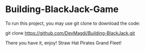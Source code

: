 # Building-BlackJack-Game

To run this project, you may use git clone to download the code:

git clone https://github.com/DevMagdi/Building-BlackJack.git

There you have it, enjoy! Straw Hat Pirates Grand Fleet!
